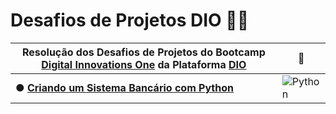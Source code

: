 
# Desafios de Projetos DIO 📐📝


| Resolução dos Desafios de Projetos do Bootcamp [**Digital Innovations One**](https://github.com/digitalinnovationone) da Plataforma [**DIO**](https://dio.me/)| 🐍 |
| ------------- | ------------- |
| ● **[Criando um Sistema Bancário com Python](https://github.com/Gabriel-1216/Desafios_de_Projetos_DIO/blob/main/desafio.py)**| ![Python](https://img.shields.io/badge/python-3670A0?style=for-the-badge&logo=python&logoColor=ffdd54)|

